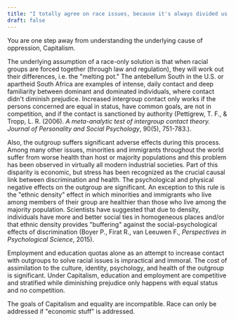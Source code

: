 ```yaml
---
title: "I totally agree on race issues, because it's always divided us, which is why I think the economic stuff is just gonna divide us more. We need to unify behind achievable goals to end racism like leveraging corporate partnerships to encourage diverse hiring!"
draft: false
---
```


You are one step away from understanding the underlying cause of oppression, Capitalism.  
  
The underlying assumption of a race-only solution is that when racial groups are forced together (through law and regulation), they will work out their differences, i.e. the "melting pot." The antebellum South in the U.S. or apartheid South Africa are examples of intense, daily contact and deep familiarity between dominant and dominated individuals, where contact didn't diminish prejudice. Increased intergroup contact only works if the persons concerned are equal in status, have common goals, are not in competition, and if the contact is sanctioned by authority (Pettigrew, T. F., & Tropp, L. R. (2006). _A meta-analytic test of intergroup contact theory. Journal of Personality and Social Psychology_, 90(5), 751-783.).  
  
Also, the outgroup suffers significant adverse effects during this process. Among many other issues, minorities and immigrants throughout the world suffer from worse health than host or majority populations and this problem has been observed in virtually all modern industrial societies. Part of this disparity is economic, but stress has been recognized as the crucial causal link between discrimination and health. The psychological and physical negative effects on the outgroup are significant. An exception to this rule is the "ethnic density" effect in which minorities and immigrants who live among members of their group are healthier than those who live among the majority population. Scientists have suggested that due to density, individuals have more and better social ties in homogeneous places and/or that ethnic density provides "buffering" against the social-psychological effects of discrimination (Boyer P., Firat R., van Leeuwen F., _Perspectives in Psychological Science_, 2015).  
  
Employment and education quotas alone as an attempt to increase contact with outgroups to solve racial issues is impractical and immoral. The cost of assimilation to the culture, identity, psychology, and health of the outgroup is significant. Under Capitalism, education and employment are competitive and stratified while diminishing prejudice only happens with equal status and no competition.  
  
The goals of Capitalism and equality are incompatible. Race can only be addressed if "economic stuff" is addressed.


